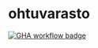 # ohtuvarasto

[![GHA workflow badge](https://github.com/n1k1k/ohtuvarasto/workflows/CI/badge.svg)](https://github.com/n1k1k/ohtuvarasto/actions)
